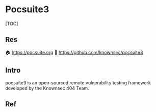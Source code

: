 # Pocsuite3

[TOC]



## Res
🏠 https://pocsuite.org
🚧 https://github.com/knownsec/pocsuite3



## Intro
pocsuite3 is an open-sourced remote vulnerability testing framework developed by the Knownsec 404 Team.



## Ref

